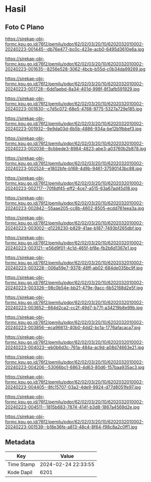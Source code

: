 # Hasil

## Foto C Plano

https://sirekap-obj-formc.kpu.go.id/76f2/pemilu/pdpr/62/02/03/20/10/6202032010002-20240223-001445--db76e477-bc0c-423e-acb0-6495d3610e6a.jpg

https://sirekap-obj-formc.kpu.go.id/76f2/pemilu/pdpr/62/02/03/20/10/6202032010002-20240223-001635--8256e528-3062-4bcb-b55d-c0b34da99269.jpg

https://sirekap-obj-formc.kpu.go.id/76f2/pemilu/pdpr/62/02/03/20/10/6202032010002-20240223-001728--6dd1aebd-8a34-401d-998f-8f3afb591929.jpg

https://sirekap-obj-formc.kpu.go.id/76f2/pemilu/pdpr/62/02/03/20/10/6202032010002-20240223-001830--c7d5c072-68e5-4768-9775-5327a729e185.jpg

https://sirekap-obj-formc.kpu.go.id/76f2/pemilu/pdpr/62/02/03/20/10/6202032010002-20240223-001932--9e9da03d-6b5b-4886-934a-be12b1fbbef3.jpg

https://sirekap-obj-formc.kpu.go.id/76f2/pemilu/pdpr/62/02/03/20/10/6202032010002-20240223-002036--8cbbede3-8984-4823-abe3-a03760b2b878.jpg

https://sirekap-obj-formc.kpu.go.id/76f2/pemilu/pdpr/62/02/03/20/10/6202032010002-20240223-002524--e1802bfe-b168-4d9b-9461-37590143bc88.jpg

https://sirekap-obj-formc.kpu.go.id/76f2/pemilu/pdpr/62/02/03/20/10/6202032010002-20240223-002717--70f8df45-eff2-4ce7-a515-63a67ad45d18.jpg

https://sirekap-obj-formc.kpu.go.id/76f2/pemilu/pdpr/62/02/03/20/10/6202032010002-20240223-002842--55aae205-cc8b-4602-8505-ecdd761eea3a.jpg

https://sirekap-obj-formc.kpu.go.id/76f2/pemilu/pdpr/62/02/03/20/10/6202032010002-20240223-003002--d1226230-b829-41ae-b187-7493b1265dbf.jpg

https://sirekap-obj-formc.kpu.go.id/76f2/pemilu/pdpr/62/02/03/20/10/6202032010002-20240223-003121--e56d9f01-4c1d-465f-bf8e-fb2b6d1367e1.jpg

https://sirekap-obj-formc.kpu.go.id/76f2/pemilu/pdpr/62/02/03/20/10/6202032010002-20240223-003228--006a59e7-9378-48ff-ab02-684de035bc9f.jpg

https://sirekap-obj-formc.kpu.go.id/76f2/pemilu/pdpr/62/02/03/20/10/6202032010002-20240223-003326--98c0b54e-bb21-479e-9acc-6b52168d2e5f.jpg

https://sirekap-obj-formc.kpu.go.id/76f2/pemilu/pdpr/62/02/03/20/10/6202032010002-20240223-003652--664d2ca2-cc2f-49d7-b77f-a34219b8e99b.jpg

https://sirekap-obj-formc.kpu.go.id/76f2/pemilu/pdpr/62/02/03/20/10/6202032010002-20240223-003856--eca96613-40b0-4dd2-bc1a-1776afacaca7.jpg

https://sirekap-obj-formc.kpu.go.id/76f2/pemilu/pdpr/62/02/03/20/10/6202032010002-20240223-004023--eb0b6d3c-761a-484a-ac9d-a08d74663e21.jpg

https://sirekap-obj-formc.kpu.go.id/76f2/pemilu/pdpr/62/02/03/20/10/6202032010002-20240223-004206--53066bc1-6863-4d63-80d6-157baa935ac3.jpg

https://sirekap-obj-formc.kpu.go.id/76f2/pemilu/pdpr/62/02/03/20/10/6202032010002-20240223-004405--8fc15707-03a2-4de9-9924-d77d8051fe97.jpg

https://sirekap-obj-formc.kpu.go.id/76f2/pemilu/pdpr/62/02/03/20/10/6202032010002-20240223-004511--1815b683-7874-414f-b3d8-1867a4569d2e.jpg

https://sirekap-obj-formc.kpu.go.id/76f2/pemilu/pdpr/62/02/03/20/10/6202032010002-20240223-001539--b18e36fe-a813-48c4-8f64-f98c8a2c0ff1.jpg


## Metadata

| Key        | Value               |
| ---------- | ------------------- |
| Time Stamp | 2024-02-24 22:33:55 |
| Kode Dapil | 6201                |



